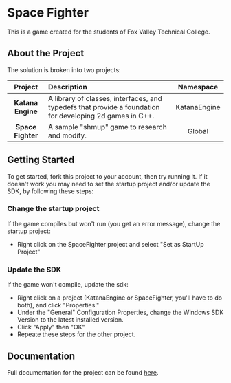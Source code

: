 # Space Fighter

This is a game created for the students of Fox Valley Technical College.

## About the Project

The solution is broken into two projects:

| **Project**             | **Description** | **Namespace** |
| :---------------------: | :-------------- | :-------------: |
| **Katana Engine**       | A library of classes, interfaces, and typedefs that provide a foundation for developing 2d games in C++. | KatanaEngine |
| **Space Fighter**       | A sample "shmup" game to research and modify. | Global |

## Getting Started

To get started, fork this project to your account, then try running it.
If it doesn't work you may need to set the startup project and/or update the SDK, by following these steps:

### Change the startup project
If the game compiles but won't run (you get an error message), change the startup project:
- Right click on the SpaceFighter project and select "Set as StartUp Project"

### Update the SDK
If the game won't compile, update the sdk:
- Right click on a project (KatanaEngine or SpaceFighter, you'll have to do both), and click "Properties."
- Under the "General" Configuration Properties, change the Windows SDK Version to the latest installed version.
- Click "Apply" then "OK"
- Repeate these steps for the other project.

## Documentation

Full documentation for the project can be found [here](https://docs.shurikenstudios.com/katana-engine/).